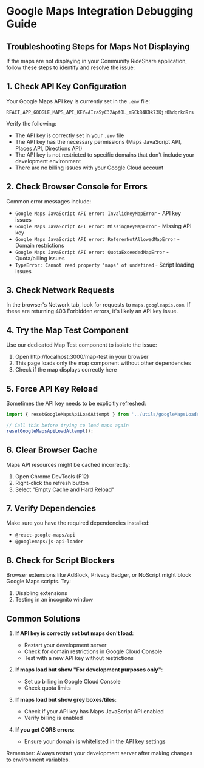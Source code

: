 # Google Maps Integration Debugging Guide

## Troubleshooting Steps for Maps Not Displaying

If the maps are not displaying in your Community RideShare application, follow these steps to identify and resolve the issue:

## 1. Check API Key Configuration

Your Google Maps API key is currently set in the `.env` file:
```
REACT_APP_GOOGLE_MAPS_API_KEY=AIzaSyC32Apf0L_mSCk84KDk73KjrOhdqrkd9rs
```

Verify the following:
- The API key is correctly set in your `.env` file
- The API key has the necessary permissions (Maps JavaScript API, Places API, Directions API)
- The API key is not restricted to specific domains that don't include your development environment
- There are no billing issues with your Google Cloud account

## 2. Check Browser Console for Errors

Common error messages include:
- `Google Maps JavaScript API error: InvalidKeyMapError` - API key issues
- `Google Maps JavaScript API error: MissingKeyMapError` - Missing API key
- `Google Maps JavaScript API error: RefererNotAllowedMapError` - Domain restrictions
- `Google Maps JavaScript API error: QuotaExceededMapError` - Quota/billing issues
- `TypeError: Cannot read property 'maps' of undefined` - Script loading issues

## 3. Check Network Requests

In the browser's Network tab, look for requests to `maps.googleapis.com`. If these are returning 403 Forbidden errors, it's likely an API key issue.

## 4. Try the Map Test Component

Use our dedicated Map Test component to isolate the issue:
1. Open http://localhost:3000/map-test in your browser
2. This page loads only the map component without other dependencies
3. Check if the map displays correctly here

## 5. Force API Key Reload

Sometimes the API key needs to be explicitly refreshed:

```javascript
import { resetGoogleMapsApiLoadAttempt } from '../utils/googleMapsLoader';

// Call this before trying to load maps again
resetGoogleMapsApiLoadAttempt();
```

## 6. Clear Browser Cache

Maps API resources might be cached incorrectly:
1. Open Chrome DevTools (F12)
2. Right-click the refresh button
3. Select "Empty Cache and Hard Reload"

## 7. Verify Dependencies

Make sure you have the required dependencies installed:
- `@react-google-maps/api`
- `@googlemaps/js-api-loader`

## 8. Check for Script Blockers

Browser extensions like AdBlock, Privacy Badger, or NoScript might block Google Maps scripts. Try:
1. Disabling extensions
2. Testing in an incognito window

## Common Solutions

1. **If API key is correctly set but maps don't load**:
   - Restart your development server
   - Check for domain restrictions in Google Cloud Console
   - Test with a new API key without restrictions

2. **If maps load but show "For development purposes only"**:
   - Set up billing in Google Cloud Console
   - Check quota limits

3. **If maps load but show grey boxes/tiles**:
   - Check if your API key has Maps JavaScript API enabled
   - Verify billing is enabled

4. **If you get CORS errors**:
   - Ensure your domain is whitelisted in the API key settings

Remember: Always restart your development server after making changes to environment variables.
